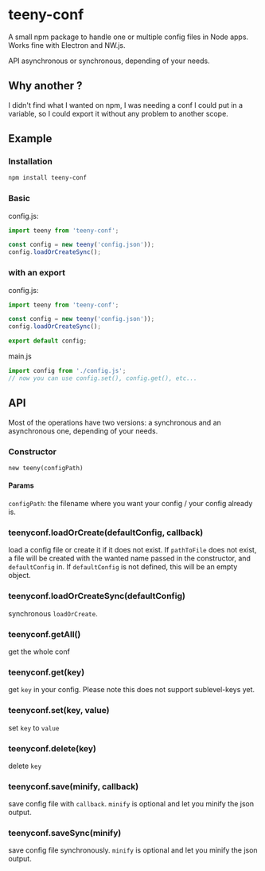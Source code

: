 # teeny-conf
A small npm package to handle one or multiple config files in Node apps. Works fine with Electron and NW.js.

API asynchronous or synchronous, depending of your needs.

## Why another ?

I didn't find what I wanted on npm, I was needing a conf I could put in a variable, so I could export it without any problem to another scope.

## Example

### Installation

``` bash
npm install teeny-conf
```

### Basic

config.js:
``` javascript
import teeny from 'teeny-conf';

const config = new teeny('config.json'));
config.loadOrCreateSync();
```

### with an export

config.js:
``` javascript
import teeny from 'teeny-conf';

const config = new teeny('config.json'));
config.loadOrCreateSync();

export default config;
```

main.js
``` javascript
import config from './config.js';
// now you can use config.set(), config.get(), etc...
```

## API

Most of the operations have two versions: a synchronous and an asynchronous one, depending of your needs.

### Constructor

`new teeny(configPath)`

#### Params

`configPath`: the filename where you want your config / your config already is.

### teenyconf.loadOrCreate(defaultConfig, callback)

load a config file or create it if it does not exist. If `pathToFile` does not exist, a file will be created with the wanted name passed in the constructor, and `defaultConfig` in. If `defaultConfig` is not defined, this will be an empty object.

### teenyconf.loadOrCreateSync(defaultConfig)

synchronous `loadOrCreate`.

### teenyconf.getAll()

get the whole conf

### teenyconf.get(key)

get `key` in your config. Please note this does not support sublevel-keys yet.

### teenyconf.set(key, value)

set `key` to `value`

### teenyconf.delete(key)

delete `key`

### teenyconf.save(minify, callback)

save config file with `callback`. `minify` is optional and let you minify the json output.

### teenyconf.saveSync(minify)

save config file synchronously. `minify` is optional and let you minify the json output.
